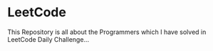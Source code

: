 # LeetCode
This Repository is all about the Programmers which I have solved in LeetCode Daily Challenge...
